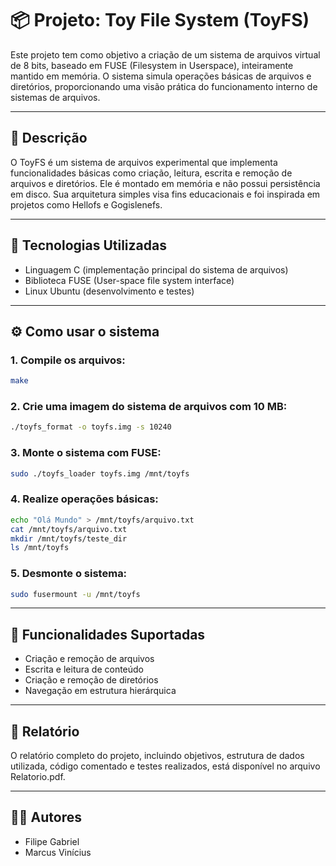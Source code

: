# 📦 Projeto: Toy File System (ToyFS)

Este projeto tem como objetivo a criação de um sistema de arquivos virtual de 8 bits, baseado em FUSE (Filesystem in Userspace), inteiramente mantido em memória. O sistema simula operações básicas de arquivos e diretórios, proporcionando uma visão prática do funcionamento interno de sistemas de arquivos.

---

## 📌 Descrição

O ToyFS é um sistema de arquivos experimental que implementa funcionalidades básicas como criação, leitura, escrita e remoção de arquivos e diretórios. Ele é montado em memória e não possui persistência em disco. Sua arquitetura simples visa fins educacionais e foi inspirada em projetos como Hellofs e Gogislenefs.

---

## 🧰 Tecnologias Utilizadas

- Linguagem C (implementação principal do sistema de arquivos)
- Biblioteca FUSE (User-space file system interface)
- Linux Ubuntu (desenvolvimento e testes)
  
---

## ⚙️ Como usar o sistema

### 1. Compile os arquivos:

```bash
make
```

### 2. Crie uma imagem do sistema de arquivos com 10 MB:

```bash
./toyfs_format -o toyfs.img -s 10240
```

### 3. Monte o sistema com FUSE:

```bash
sudo ./toyfs_loader toyfs.img /mnt/toyfs
```

### 4. Realize operações básicas:

```bash
echo "Olá Mundo" > /mnt/toyfs/arquivo.txt
cat /mnt/toyfs/arquivo.txt
mkdir /mnt/toyfs/teste_dir
ls /mnt/toyfs
```

### 5. Desmonte o sistema:

```bash
sudo fusermount -u /mnt/toyfs
```
---

## 🔬 Funcionalidades Suportadas
- Criação e remoção de arquivos
- Escrita e leitura de conteúdo
- Criação e remoção de diretórios
- Navegação em estrutura hierárquica

---

## 📑 Relatório

O relatório completo do projeto, incluindo objetivos, estrutura de dados utilizada, código comentado e testes realizados, está disponível no arquivo Relatorio.pdf.

---

## 👨‍💻 Autores

- Filipe Gabriel
- Marcus Vinícius
